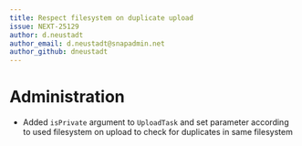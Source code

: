 ```yaml
---
title: Respect filesystem on duplicate upload
issue: NEXT-25129
author: d.neustadt
author_email: d.neustadt@snapadmin.net
author_github: dneustadt
---
```

# Administration
* Added `isPrivate` argument to `UploadTask` and set parameter according to used filesystem on upload to check for duplicates in same filesystem
